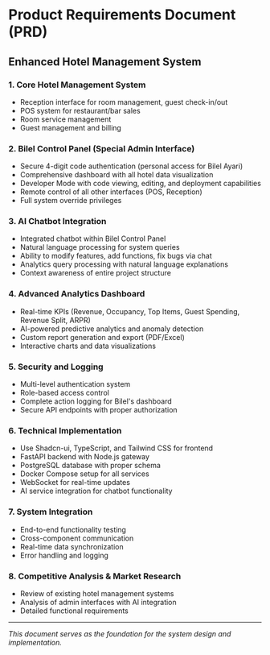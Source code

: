 # Product Requirements Document (PRD)

## Enhanced Hotel Management System

### 1. Core Hotel Management System
- Reception interface for room management, guest check-in/out
- POS system for restaurant/bar sales
- Room service management
- Guest management and billing

### 2. Bilel Control Panel (Special Admin Interface)
- Secure 4-digit code authentication (personal access for Bilel Ayari)
- Comprehensive dashboard with all hotel data visualization
- Developer Mode with code viewing, editing, and deployment capabilities
- Remote control of all other interfaces (POS, Reception)
- Full system override privileges

### 3. AI Chatbot Integration
- Integrated chatbot within Bilel Control Panel
- Natural language processing for system queries
- Ability to modify features, add functions, fix bugs via chat
- Analytics query processing with natural language explanations
- Context awareness of entire project structure

### 4. Advanced Analytics Dashboard
- Real-time KPIs (Revenue, Occupancy, Top Items, Guest Spending, Revenue Split, ARPR)
- AI-powered predictive analytics and anomaly detection
- Custom report generation and export (PDF/Excel)
- Interactive charts and data visualizations

### 5. Security and Logging
- Multi-level authentication system
- Role-based access control
- Complete action logging for Bilel's dashboard
- Secure API endpoints with proper authorization

### 6. Technical Implementation
- Use Shadcn-ui, TypeScript, and Tailwind CSS for frontend
- FastAPI backend with Node.js gateway
- PostgreSQL database with proper schema
- Docker Compose setup for all services
- WebSocket for real-time updates
- AI service integration for chatbot functionality

### 7. System Integration
- End-to-end functionality testing
- Cross-component communication
- Real-time data synchronization
- Error handling and logging

### 8. Competitive Analysis & Market Research
- Review of existing hotel management systems
- Analysis of admin interfaces with AI integration
- Detailed functional requirements

---

*This document serves as the foundation for the system design and implementation.*

